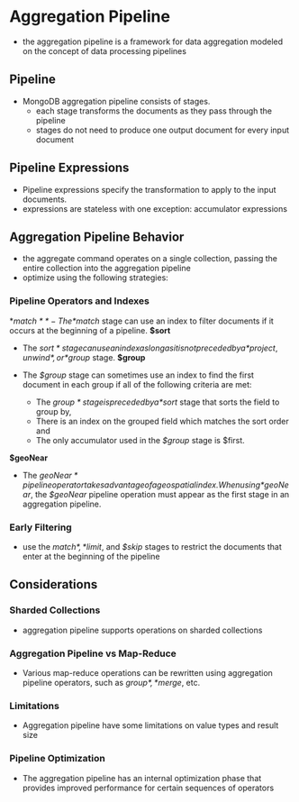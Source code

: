 # Aggregation Pipeline
* the aggregation pipeline is a framework for data aggregation modeled on the concept of data processing pipelines
## Pipeline
- MongoDB aggregation pipeline consists of stages.
  - each stage transforms the documents as they pass through the pipeline
  - stages do not need to produce one output document for every input document
## Pipeline Expressions
- Pipeline expressions specify the transformation to apply to the input documents.
- expressions are stateless with one exception: accumulator expressions
## Aggregation Pipeline Behavior
* the aggregate command operates on a single collection, passing the entire collection into the aggregation pipeline
* optimize using the following strategies:
### **Pipeline Operators and Indexes**
**$match**
  -The *$match* stage can use an index to filter documents if it occurs at the beginning of a pipeline.
**$sort**
  - The *$sort* stage can use an index as long as it is not preceded by a *$project*, *$unwind*, or *$group* stage.
**$group**
  - The *$group* stage can sometimes use an index to find the first document in each group if all of the following criteria are met:

      - The *$group* stage is preceded by a *$sort* stage that sorts the field to group by,
      - There is an index on the grouped field which matches the sort order and
      - The only accumulator used in the *$group* stage is $first.

**$geoNear**
  - The *$geoNear* pipeline operator takes advantage of a geospatial index. When using *$geoNear*, the *$geoNear* pipeline operation must appear as the first stage in an aggregation pipeline.

### **Early Filtering**
* use the *$match*, *$limit*, and *$skip* stages to restrict the documents that enter at the beginning of the pipeline

## Considerations

### **Sharded Collections**
* aggregation pipeline supports operations on sharded collections
### **Aggregation Pipeline vs Map-Reduce**
* Various map-reduce operations can be rewritten using aggregation pipeline operators, such as *$group*, *$merge*, etc.
### **Limitations**
* Aggregation pipeline have some limitations on value types and result size
### **Pipeline Optimization**
* The aggregation pipeline has an internal optimization phase that provides improved performance for certain sequences of operators

